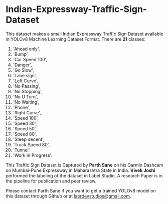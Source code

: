 # Indian-Expressway-Traffic-Sign-Dataset

This dataset makes a small Indian Expressway Traffic Sign Dataset available in YOLOv8 Machine Learning Dataset Format.
There are **21** classes:

1. 'Ahead only',
2. 'Bump',
3. 'Car Speed 100',
4. 'Danger',
5. 'Go Slow',
6. 'Lane sign',
7. 'Left Curve',
8. 'No Passing',
9. 'No Stopping',
10. 'No U Turn',
11. 'No Waiting',
12. 'Phone',
13. 'Right Curve',
14. 'Speed 100',
15. 'Speed 30',
16. 'Speed 50',
17. 'Speed 80',
18. 'Steep decent',
19. 'Truck Speed 80',
20. 'Tunnel'
21. 'Work in Progress'.

This Traffic Sign Dataset is Captured by **Parth Sane** on his Garmin Dashcam on Mumbai-Pune Expressway in Maharashtra State in India. **Vivek Joshi** performed the labeling of the dataset in Label Studio. A research Paper is in the pipeline for publication and peer review.

Please contact Parth Sane if you want to get a trained YOLOv8 model on this dataset through Github or at <laerdevstudios@gmail.com>.
